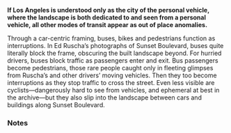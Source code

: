 **If Los Angeles is understood only as the city of the personal vehicle, where the landscape is both dedicated to and seen from a personal vehicle, all other modes of transit appear as out of place anomalies.**

Through a car-centric framing, buses, bikes and pedestrians function as interruptions. In Ed Ruscha’s photographs of Sunset Boulevard, buses quite literally block the frame, obscuring the built landscape beyond. For hurried drivers, buses block traffic as passengers enter and exit. Bus passengers become pedestrians, those rare people caught only in fleeting glimpses from Ruscha’s and other drivers’ moving vehicles. Then they too become interruptions as they stop traffic to cross the street. Even less visible are cyclists—dangerously hard to see from vehicles, and ephemeral at best in the archive—but they also slip into the landscape between cars and buildings along Sunset Boulevard.

<!-- –>
* ![7901 Sunset Boulevard. 1973](https://media.getty.edu/iiif/image/599715e5-0fb2-4a7c-9fef-4c7f94dd01d2/full/,400/0/default.jpg "7901 Sunset Boulevard. From left: 1973, 1985, 1995, and 2007")
* ![7901 Sunset Boulevard. 1985](https://media.getty.edu/iiif/image/a3fc3cbe-ecd9-404a-b0ac-f0845daf5df2/full/,400/0/default.jpg)
* ![7901 Sunset Boulevard. 1995](https://media.getty.edu/iiif/image/316fc50c-0895-4f90-841c-ffc8fb6090d7/full/,400/0/default.jpg)
* ![7901 Sunset Boulevard. 2007](https://media.getty.edu/iiif/image/d09cdfc3-3751-440f-afce-4f70e94ca53a/full/,400/0/default.jpg)
 
* ![6465 Sunset Boulevard. 2007](https://media.getty.edu/iiif/image/0d25cef2-d7b9-4816-ae01-831e6522a3fb/full/,400/0/default.jpg "6465 Sunset Boulevard. 2007. Pedestrians and 2 Bus bound for UCLA")
* ![6465 Sunset Boulevard. 2007](https://media.getty.edu/iiif/image/1b6b8273-2425-405a-ab91-8bda8db9f344/full/,400/0/default.jpg)

Ruscha, intentionally or not, captures a more complicated landscape where the infrastructure of buses, cycling, and walking are very much in place, often outlasting buildings and other land uses along the boulevard. Though transit companies change restructure routes, bus stops visible in 1966 are more than likely still occupying their same curb space in 2007. The stretch of Sunset captured here is adjoined by ample sidewalks–they infamously end at the edge of Beverly Hills–although pedestrians and cyclists vary by time of day and neighborhood. Unsurprisingly, the four-lane thoroughfare has limited cycle use, though the addition of a dedicated bike lane stretching from Silver Lake to Downtown by 2007 hints at a more bike-friendly future. Taken together, these glimpses of bus riders, cyclists, and pedestrians show a version of Los Angeles’s urban space that is constituted not just by and for the car, but rather is made through collective life on the street. 

```
Ruscha, intentionally or not, captures a more complicated landscape where the infrastructure of buses, cycling, and walking are very much in place, often outlasting buildings and other land uses along the boulevard.
```

Officially, Sunset Boulevard stretches 22 miles, roughly east to west across the city, connecting LA’s downtown with the Pacific Ocean and dozens of neighborhoods in between. Wilshire and Venice Boulevards, more than two miles to the south, are the only other surface streets to make similar journeys without interruption. As a point of comparison with New York–one sure to irk Angelenos tired of the apple and orange equivalences, but useful for grasping Sunset as a transit corridor–Broadway runs just about 21 miles from the lower tip of Manhattan to the upper Bronx. Rarely, in either city, would one have occasion to walk, cycle, or ride a bus end-to-end; but tens of thousands of people make use of both streets daily as public transit connections between the places they need to be. And they do so without ever setting foot in a car.

### I Do My Best Thinking on the Bus 

In Alex Cox’s Los Angeles cult classic, _Repo Man_ (1984), the eccentric auto mechanic Miller delivers a monologue on the “lattice of coincidences:'' a plate of shrimp, a cosmic unconsciousness, and his theory that flying saucers are time machines disappearing people from Latin America to populate the past with the first humans. The extended soliloquy culminates with Miller stating, “I think about this stuff a lot. I do my best thinking on the bus.” The absurd scene cuttingly satirizes LA’s affair with Scientology and superficial media, as well as the US government’s denial of supporting right-wing violence in Central and South America; but the linchpin of the scene, what marks Miller as a deviant in 1980s LA, is his refusal to drive a car. Miller’s concluding thought, “the more you drive, the less intelligent you are,” lands as a stinging blow to an auto-centric culture while playing into a caricature that buses are for the abnormal.

In fact, the Los Angeles County Metropolitan Transit Authority (Metro) measures the daily users of public transit in the hundreds of thousands. Non-car mobility remains visibly segregated, however, along lines of race, class, age, and ability. In Ruscha’s photos across the decades, the vast majority of people waiting at bus stops present as people of color. Frequently people are dressed for service jobs. They tend to be older, or too young to drive. The camera clearly does not reveal the complexities of people’s life stories or their motivations for taking a bus. People choose public transit for a plethora of reasons: some people are ecologically conscious, others want to avoid hunting for parking, and some are tourists out to see Hollywood and the Sunset Strip. But the vast majority of riders use buses out of necessity: to get to work, school, services, family, or friends across long distances without a car.[^1]

* ![7651 Sunset Boulevard. 2007](https://media.getty.edu/iiif/image/82279c50-c663-4f08-951c-d9fb50231929/full/,400/0/default.jpg "Waiting for the Bus. 1985. From left: [7651 Sunset Boulevard](/address/7651), [5067 Sunset Boulevard](/address/5067), [4711 Sunset Boulevard](/address/4771), [3535 Sunset Boulevard](/address/3535)")
* ![5067 Sunset Boulevard. 1985](https://media.getty.edu/iiif/image/1e10dd47-549e-472f-a5d4-02b3687bc2d7/full/,400l/0/default.jpg)
* ![4711 Sunset Boulevard. 1985](https://media.getty.edu/iiif/image/08eea27a-65c6-4102-87b7-c572b174a004/full/,400/0/default.jpg)
* ![3535 Sunset Boulevard. 1985](https://media.getty.edu/iiif/image/3baca4f7-ec52-4fe3-8732-31147b39d435/full/,400/0/default.jpg)

Operation of the buses along Sunset Boulevard shifted from the Southern California Rapid Transit District (RTD) to the Los Angeles County Metropolitan Transportation Authority (Metro) after the state forced transit agencies to merge in 1993. Some routes were removed, especially after the opening of the subway that crosses Sunset at Vermont. But throughout these changes, there remained a diverse group of people waiting for the next bus on the 2 or the 4 route.

* ![4661 Sunset Boulevard. 1995](https://media.getty.edu/iiif/image/ee29bf5e-c807-4be1-9204-a3e17e0f1152/full/full/0/default.jpg "Metro station at NE corner of Vermont and Sunset Boulevards. From left: 1995  and 2007")
* ![4661 Sunset Boulevard. 2007](https://media.getty.edu/iiif/image/3e45cc7d-3875-40ec-b656-7e7cff6e6b11/full/,400/0/default.jpg)

Despite regular ridership, access to reliable bus service has remained a social and economic justice issue in Los Angeles. In 1992, transit riders began to organize into the Bus Riders Union, and by 1996 they had brought the Metro to court for violating the Civil Rights Act through its disproportionate spending of federal funds on wealthier, whiter train riders over bus riders. In March 2002, after years of litigation, the US Supreme Court refused to review the case and forced Metro to expand its bus fleet and provide better public transit service to communities of color across the region.[^2] Ruscha’s photos anecdotally illustrate the results. The number of people gathered at bus stops does not change dramatically across the years of photos, but the camera captures significantly more buses passing in front of the lens in 2007 than in 1985.
 
* ![4473 Sunset Boulevard. 1995](https://media.getty.edu/iiif/image/07a5fdf0-819d-4bcf-a318-63eb8647c642/full/,400/0/default.jpg "4473 Sunset Boulevard. From left: 1995 and 2007")
* ![4473 Sunset Boulevard. 2007](https://media.getty.edu/iiif/image/198e43cb-6096-48c4-bd92-855735291f08/full/,400/0/default.jpg)

Transit justice in LA still has a long way to go, but the photographs reveal one small, incremental change: a growing number of covered bus shelters. Protection from the elements is something riders have been demanding for years. Unshaded sidewalk temperatures can easily surpass 120° F, and ubiquitous palm trees provide little shade on a hot day. There are still too few bus shelters, and riders can be seen doing their best to find respite from the sun] or, we can imagine, from Southern California's torrential downpours in the winter. But shelters are far more common than they once were. 

![3909 Sunset Boulevard. 2007](https://media.getty.edu/iiif/image/fdb52a85-73c1-4a71-9af7-9a55740013be/full/,1000/0/default.jpg "3909 Sunset Boulevard. 2007")

* ![8906 Sunset Boulevard. 1966](https://media.getty.edu/iiif/image/9b689fc0-9b3d-4ba0-a637-6671de1cf4c9/full/,400/0/default.jpg "8906 Sunset Boulevard. From left: 1966, 1985, 1995, and 2007")
* ![8906 Sunset Boulevard. 1985](https://media.getty.edu/iiif/image/5e2ee576-9300-4fed-995a-e525249d62f8/full/,400/0/default.jpg)
* ![8906 Sunset Boulevard. 1995](https://media.getty.edu/iiif/image/f0b64e9a-ad9a-4d6d-a183-51c5906c7a3a/full/,400/0/default.jpg)
* ![8906 Sunset Boulevard. 2007](https://media.getty.edu/iiif/image/ff131d33-b5fd-4494-a869-5976abff2dfa/full/,400/0/default.jpg)

### Danger: Pedestrian Crossing

One of Los Angeles’s great car-centric myths, frequently satirized in film and television, is that one needs a car to get anywhere. This myth erases the fact that many people, especially along Sunset, live in relatively self-contained neighborhoods that provide much of what people want and need: from groceries and services to entertainment and nightlife, to say nothing of neighbors and a sense of community. Some people even work near their homes, though most employment still tends to require venturing further afield. The photographs reveal many of the neighborhoods along Sunset changing dramatically as new communities move in and existing residents are, in turn, displaced. Throughout the changes, however, places with dense concentrations of commercial use remain sites of pedestrian mobility. 

* ![/n/NewHighStreet/1966,1973,1985,1995,2007. 1985](https://media.getty.edu/iiif/image/40e0f365-060b-4cc9-889c-cc89437f66f9/full/,400/0/default.jpg "Sunset Boulevard at New High Street, looking north. From left: 1985 and 2007")
* ![/n/NewHighStreet/1966,1973,1985,1995,2007. 2007](https://media.getty.edu/iiif/image/97c5ccc4-e7cf-41c3-85d2-f1f3ed550f14/full/,400/0/default.jpg)


* ![2111 Sunset Boulevard. 1973](https://media.getty.edu/iiif/image/fc561050-1490-4290-8adf-7950903c9058/full/,400/0/default.jpg "2111 Sunset Boulevard. From left: 1973, 1985, and 2007")
* ![2111 Sunset Boulevard. 1985](https://media.getty.edu/iiif/image/f1c187ab-cad0-407d-95ae-3854fd0e9779/full/,400/0/default.jpg)
* ![2111 Sunset Boulevard. 2007](https://media.getty.edu/iiif/image/f8f24031-e4cb-4692-84ce-1fd584bae484/full/,400/0/default.jpg)

Ruscha’s morning photo sessions on the Sunset Strip did not always capture the vibrant street life that emerges at unexpected moments in LA. There are no crowds of rock fans outside the Whisky A Go Go, nor families milling outside the Hollywood Farmers’ Market. Still, his camera found people of all walks of life walking in LA. As with those waiting for buses, there is no way to know from the photographs why people may be walking: whether they are simply going from their car parked nearby to a shop, or to catch a bus, meet friends at a neighborhood restaurant, or attend religious services. Or perhaps they are just out to enjoy the pleasures of a stroll. Whatever the case may be, wide, flat sidewalks make much of Sunset Boulevard a surprisingly walkable street, despite its reputation as the heart of a car cruising culture. Pedestrians are never far from the flow of traffic; but, unlike many other major boulevards and car-centric-areas, Sunset Boulevard affords significant space for people to stand and gather or walk across the urban fabric.

```
Wide, flat sidewalks make much of Sunset Boulevard a surprisingly walkable street, despite its reputation as the heart of a car cruising culture. 
```

Even when pedestrians are not present in the frame, signage marks their presence in the landscape. Most ubiquitous are signs telling pedestrians that crossing the boulevard outside of official crosswalks is prohibited. In the car-loving city, moving one’s body across the street was an expensive crime for decades. High fines for jaywalking fell disproportionately on people of color, lower-income people, and unhoused people who were simply less likely to be in cars, but needed to get between places without walking excessive distances.[^3] Thanks to significant organizing, on January 1, 2023, a statewide “Freedom to Walk” bill went into effect, allowing pedestrians to cross wherever is convenient as long as they are not creating a dangerous situation. Police have discretion over what they perceive as hazardous, however, and the disproportionate targeting of racialized and classed pedestrians for penalties may continue.

![8443 Sunset Boulevard. 2007](https://media.getty.edu/iiif/image/eda26b05-30c2-49cb-b55e-1ed1bf9e5bb9/full/,1000/0/default.jpg "8443 Sunset Boulevard. 2007")

### Two Wheels Too Few

At the start of the 20th century, before Los Angeles became synonymous with car culture, local boosters hailed the city as one of the great bicycle capitals of the world. Free from regular rain and snow, the relatively flat, expansive plain of the Los Angeles basin was crosscut with long, straight roads. Even with the speculative expansion of surface rail lines across the region, plenty of space remained for cyclists to move around. Although the dream of a cycling city did not last long, bicycles remain a popular and often necessary mode of transportation for many in Los Angeles. At various times, city officials and organizers have worked to make the city more bike-friendly and to promote biking as an environmentally friendly alternative to cars.[^4] For most Angelenos, however, sharing a street like Sunset Boulevard with cars—and buses that need to cut in and out of traffic—is an extremely dangerous way to traverse the city. Bikers remain a relatively minor presence on Sunset, with the occasional bike rack and stretch of bike lane being exceptions, rather than dominant forms.

* ![3227 Sunset Boulevard. 2007](https://media.getty.edu/iiif/image/105a5f54-3799-4ca9-8c24-72186fabb3a8/full/,400/0/default.jpg "3225-3227 Sunset Boulevard. 2007")
* ![3227 Sunset Boulevard. 2007](https://media.getty.edu/iiif/image/ed27da8c-3345-4d00-8371-d8276565fbbb/full/,400/0/default.jpg)
* ![3225 Sunset Boulevard. 2007](https://media.getty.edu/iiif/image/8b893414-24c9-41e0-beaa-742856913b3d/full/,400/0/default.jpg)

![4483 Sunset Boulevard. 1985](https://media.getty.edu/iiif/image/05aee448-1603-4974-927b-cadfb10d24dd/full/,1000/0/default.jpg "4483 Sunset Boulevard. 1985")

![3528 Sunset Boulevard. 2007](https://media.getty.edu/iiif/image/6d12965c-7e25-4b04-9777-51ce8c50b48d/full/,1000/0/default.jpg "3528 Sunset Boulevard. 2007")

### “People on the streets, tryin' to find a plan”[^5]

It will be hard to undo a century of investment in a landscape overwhelmingly oriented towards the personal vehicle. Such a transformation will be necessary, however, if Los Angeles is to persist amid climate change. The transportation alternatives captured in a half century of Ruscha’s photos provide one piece of a bigger picture of what is already possible without having to rebuild the entire city. At the same time, the photos also capture the extreme gentrification and displacement of communities from the denser parts of the city at the very moment when alternative modes of transit are being lauded and made more available by local government. Who will be walking, cycling, and waiting on a bus in the future—and where they will be able to go—remains an open question.

* ![2222 Sunset Boulevard. 1985](https://media.getty.edu/iiif/image/cf32867e-296e-4da8-8967-18816a3784f1/full/,400/0/default.jpg "2222 Sunset Boulevard. 1985")
* ![2222 Sunset Boulevard. 1985](https://media.getty.edu/iiif/image/972beac7-5b13-4ea4-9c65-3e01511e4883/full/,400/0/default.jpg)
* ![2222 Sunset Boulevard. 1985](https://media.getty.edu/iiif/image/8b893414-24c9-41e0-beaa-742856913b3d/full/,400/0/default.jpg)

* ![2222 Sunset Boulevard. 2007](https://media.getty.edu/iiif/image/b2f04245-9396-4092-b099-a9d466dd8347/full/,400/0/default.jpg "2222 Sunset Boulevard. 2007")
* ![2222 Sunset Boulevard. 2007](https://media.getty.edu/iiif/image/859e6397-67f5-40fb-b18c-78f1ee6c5821/full/,400/0/default.jpg)
* ![2222 Sunset Boulevard. 2007](https://media.getty.edu/iiif/image/0c042804-137f-4046-8490-97c82d23b2bf/full/,400/0/default.jpg)

<!-- Footnotes themselves at the bottom. -->
### Notes

[^1]: See the results of Metro’s most recent Customer Experience Survey (2022) for details on contemporary ridership: [https://thesource.metro.net/2022/10/27/results-of-our-2022-customer-experience-survey/](https://thesource.metro.net/2022/10/27/results-of-our-2022-customer-experience-survey/).
[^2]: Laura Pulido, Laura Barraclough, and Wendy Cheng, _A People's Guide to Los Angeles_ (Berkeley: University of California Press, 2012), 23-26.
[^3]: Matt Ford, “The Case Against Jaywalking Laws,” _The New Republic_, March 12, 2018. See also the California Bicycle Coalition’s summary of California Racial and Identity Profiling Act (RIPA) data for jaywalking: [https://www.calbike.org/freedom-to-walk-campaign/](https://www.calbike.org/freedom-to-walk-campaign/). 
[^4]: See Robert Gottlieb,_Reinventing Los Angeles: Nature and Community in the Global City_ (Cambridge: MIT Press, 2007); Nathan Masters, “A Brief History of Bicycles in the Los Angeles Area,” _KCET Lost Landscapes_, March 24, 2011, [https://www.kcet.org/shows/lost-la/a-brief-history-of-bicycles-in-the-los-angeles-area](https://www.kcet.org/shows/lost-la/a-brief-history-of-bicycles-in-the-los-angeles-area). For more on contemporary safe-streets in LA, see CicLAvia Home Page, [https://www.ciclavia.org/](https://www.ciclavia.org/).
[^5]: Lyric from Michael Nesmith’s “Cruisin’ (Lucy and Ramona and Sunset Sam),” 1979.
